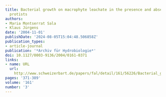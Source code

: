 ```yaml
---
title: Bacterial growth on macrophyte leachate in the presence and absence of bacterivorous
  protists
authors:
- Maria Montserrat Sala
- Klaus Jürgens
date: '2004-11-01'
publishDate: '2024-08-05T15:04:48.506858Z'
publication_types:
- article-journal
publication: '*Archiv für Hydrobiologie*'
doi: 10.1127/0003-9136/2004/0161-0371
links:
- name: URL
  url: 
    http://www.schweizerbart.de/papers/fal/detail/161/56226/Bacterial_growth_on_macrophyte_leachate_in_the_pre?af=crossref
pages: '371-389'
volume: '161'
number: '3'
---
```

